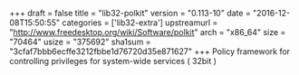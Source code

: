+++
draft = false
title = "lib32-polkit"
version = "0.113-10"
date = "2016-12-08T15:50:55"
categories = ['lib32-extra']
upstreamurl = "http://www.freedesktop.org/wiki/Software/polkit"
arch = "x86_64"
size = "70464"
usize = "375692"
sha1sum = "3cfaf7bbb6ecffe3212fbbe1d76720d35e871627"
+++
Policy framework for controlling privileges for system-wide services ( 32bit )